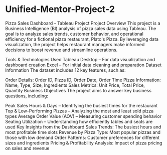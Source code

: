 # Unified-Mentor-Project-2
Pizza Sales Dashboard - Tableau Project
Project Overview
This project is a Business Intelligence (BI) analysis of pizza sales data using Tableau. The goal is to analyze sales trends, customer behavior, and operational efficiency for a fictional pizza restaurant, Plato's Pizza. By leveraging data visualization, the project helps restaurant managers make informed decisions to boost revenue and streamline operations.

Tools & Technologies Used
Tableau Desktop – For data visualization and dashboard creation
Excel – For initial data cleaning and preparation
Dataset Information
The dataset includes 12 key features, such as:

Order Details: Order ID, Pizza ID, Order Date, Order Time
Pizza Information: Name, Type, Size, Ingredients
Sales Metrics: Unit Price, Total Price, Quantity
Business Objectives
The project aims to answer key business questions, including:

Peak Sales Hours & Days – Identifying the busiest times for the restaurant
Top & Low-Performing Pizzas – Analyzing the most and least sold pizza types
Average Order Value (AOV) – Measuring customer spending behavior
Seating Utilization – Understanding how efficiently tables and seats are used
Key Insights from the Dashboard
Sales Trends: The busiest hours and most profitable time slots
Revenue by Pizza Type: Most popular pizzas and those with low demand
Order Patterns: Customer preferences for different sizes and ingredients
Pricing & Profitability Analysis: Impact of pizza pricing on sales and revenue
